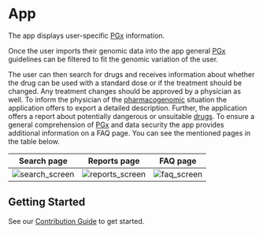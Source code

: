# App

The app displays user-specific [PGx](../docs/GLOSSARY.md) information.

Once the user imports their genomic data into the app general
[PGx](../docs/GLOSSARY.md) guidelines can be filtered to fit the genomic
variation of the user.

The user can then search for drugs and receives information about whether the
drug can be used with a standard dose or if the treatment should be changed. Any
treatment changes should be approved by a physician as well. To inform the
physician of the [pharmacogenomic](../docs/GLOSSARY.md) situation the
application offers to export a detailed description.  Further, the application
offers a report about potentially dangerous or unsuitable
[drugs](../docs/GLOSSARY.md).  To ensure a general comprehension of
[PGx](../docs/GLOSSARY.md) and data security the app provides additional
information on a FAQ page.  You can see the mentioned pages in the table below.

Search page | Reports page | FAQ page
:-: | :-: | :-:
![search_screen](https://user-images.githubusercontent.com/61618825/181021369-4cb3a85d-7900-4b57-a147-a7671f5070d6.png) | ![reports_screen](https://user-images.githubusercontent.com/61618825/181021516-b8c1ff7d-c348-40bf-a6d7-9180e3f65249.png) | ![faq_screen](https://user-images.githubusercontent.com/61618825/181021592-ad038ed3-c054-4420-aa83-c0d2e3613229.png)

## Getting Started

See our [Contribution Guide](CONTRIBUTING.md) to get started.
